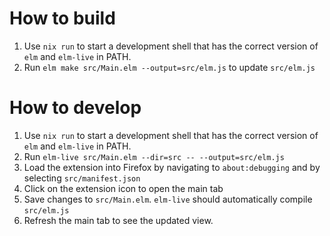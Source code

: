 # How to build

1. Use `nix run` to start a development shell that has the correct version of `elm` and `elm-live` in PATH.
2. Run `elm make src/Main.elm --output=src/elm.js` to update `src/elm.js`

# How to develop

1. Use `nix run` to start a development shell that has the correct version of `elm` and `elm-live` in PATH.
2. Run `elm-live src/Main.elm --dir=src -- --output=src/elm.js`
3. Load the extension into Firefox by navigating to `about:debugging` and  by selecting `src/manifest.json`
4. Click on the extension icon to open the main tab
5. Save changes to `src/Main.elm`. `elm-live` should automatically compile `src/elm.js`
6. Refresh the main tab to see the updated view.

